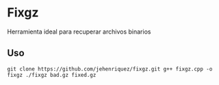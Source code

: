 # Fixgz
Herramienta ideal para recuperar archivos binarios

## Uso 

`git clone https://github.com/jehenriquez/fixgz.git
g++ fixgz.cpp -o fixgz
./fixgz bad.gz fixed.gz`
